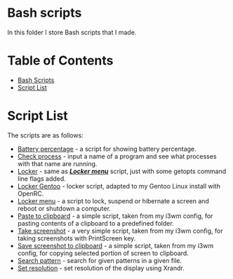 # Bash scripts

In this folder I store Bash scripts that I made.

Table of Contents
=================
* [Bash Scripts](#Bash-Scripts)
* [Script List](#Script-List)

# Script List

The scripts are as follows:

* [Battery percentage](../Bash/battery_percentage) - a script for showing battery percentage.
* [Check process](../Bash/check_process) - input a name of a program and see what processes with that name are running.
* [Locker](../Bash/locker) - same as ***[Locker menu](../Bash/locker_menu)*** script, just with some getopts command line flags added.
* [Locker Gentoo](../Bash/locker_gentoo) - locker script, adapted to my Gentoo Linux install with OpenRC.
* [Locker menu](../Bash/locker_menu) - a script to lock, suspend or hibernate a screen and reboot or shutdown a computer.
* [Paste to clipboard](../Bash/paste_clipboard) - a simple script, taken from my i3wm config, for pasting contents of a clipboard to a predefined folder.
* [Take screenshot](../Bash/screenshot) - a very simple script, taken from my i3wm config, for taking screenshots with PrintScreen key.
* [Save screenshot to clipboard](../Bash/screenshot_clipboard) - a simple script, taken from my i3wm config, for copying selected portion of screen to clipboard.
* [Search pattern](../Bash/search_pattern) - search for given patterns in a given file.
* [Set resolution](../Bash/set_resolution) - set resolution of the display using Xrandr.
